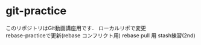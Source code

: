 # git-practice
このリポジトリはGit動画講座用です．
ローカルリポで変更  
rebase-practiceで更新(rebase コンフリクト用)
rebase pull 用
stash練習(2nd)
